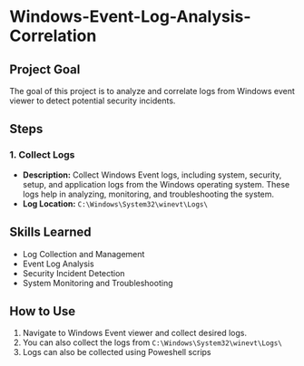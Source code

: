 # Windows-Event-Log-Analysis-Correlation

## Project Goal
The goal of this project is to analyze and correlate logs from Windows event viewer to detect potential security incidents.

## Steps

### 1. Collect Logs
- **Description:** Collect Windows Event logs, including system, security, setup, and application logs from the Windows operating system. These logs help in analyzing, monitoring, and troubleshooting the system.
- **Log Location:** `C:\Windows\System32\winevt\Logs\`

## Skills Learned
- Log Collection and Management
- Event Log Analysis
- Security Incident Detection
- System Monitoring and Troubleshooting

## How to Use

1. Navigate to Windows Event viewer and collect desired logs.
2. You can also collect the logs from  `C:\Windows\System32\winevt\Logs\`
3. Logs can also be collected using Poweshell scrips
